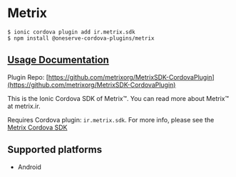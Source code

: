 # Metrix

```text
$ ionic cordova plugin add ir.metrix.sdk
$ npm install @oneserve-cordova-plugins/metrix
```

## [Usage Documentation](https://oneserve.gitbook.io/oneserve-cordova-plugins/plugins/metrix/)

Plugin Repo: [https://github.com/metrixorg/MetrixSDK-CordovaPlugin](https://github.com/metrixorg/MetrixSDK-CordovaPlugin)

This is the Ionic Cordova SDK of Metrix™. You can read more about Metrix™ at metrix.ir.

Requires Cordova plugin: `ir.metrix.sdk`. For more info, please see the [Metrix Cordova SDK](https://github.com/metrixorg/MetrixSDK-CordovaPlugin)

## Supported platforms

* Android

